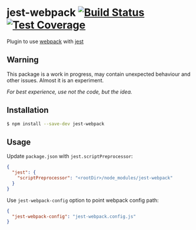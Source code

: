# jest-webpack [![Build Status](https://travis-ci.org/ColCh/jest-webpack.svg)](https://travis-ci.org/ColCh/jest-webpack) [![Test Coverage](https://codeclimate.com/github/ColCh/jest-webpack/badges/coverage.svg)](https://codeclimate.com/github/ColCh/jest-webpack)

Plugin to use [webpack](http://webpack.github.io/) with [jest](https://facebook.github.io/jest/)

## Warning

This package is a work in progress, may contain unexpected behaviour and other issues. Almost it is an experiment.

*For best experience, use not the code, but the idea.*

## Installation

```sh
$ npm install --save-dev jest-webpack
```

## Usage

Update `package.json` with `jest.scriptPreprocessor`:

```json
{
  "jest": {
    "scriptPreprocessor": "<rootDir>/node_modules/jest-webpack"
  }
}
```

Use `jest-webpack-config` option to point webpack config path:

```json
{
  "jest-webpack-config": "jest-webpack.config.js"
}
```
